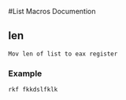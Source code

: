 #List Macros Documention 


## len 
	Mov len of list to eax register 
### Example
    rkf fkkdslfklk